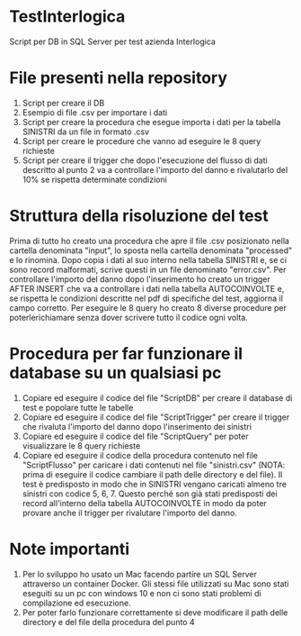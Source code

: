 # TestInterlogica
Script per DB in SQL Server per test azienda Interlogica

# File presenti nella repository
1) Script per creare il DB
2) Esempio di file .csv per importare i dati
3) Script per creare la procedura che esegue importa i dati per la tabella SINISTRI da un file in formato .csv
4) Script per creare le procedure che vanno ad eseguire le 8 query richieste
5) Script per creare il trigger che dopo l'esecuzione del flusso di dati descritto al punto 2 va a controllare l'importo del danno e rivalutarlo del 10% se rispetta determinate condizioni

# Struttura della risoluzione del test
Prima di tutto ho creato una procedura che apre il file .csv posizionato nella cartella denominata "input", lo sposta nella cartella denominata "processed" e lo rinomina. Dopo copia i dati al suo interno nella tabella SINISTRI e, se ci sono record malformati, scrive questi in un file denominato "error.csv". Per controllare l'importo del danno dopo l'inserimento ho creato un trigger AFTER INSERT che va a controllare i dati nella tabella AUTOCOINVOLTE e, se rispetta le condizioni descritte nel pdf di specifiche del test, aggiorna il campo corretto. Per eseguire le 8 query ho creato 8 diverse procedure per poterlerichiamare senza dover scrivere tutto il codice ogni volta.

# Procedura per far funzionare il database su un qualsiasi pc
1) Copiare ed eseguire il codice del file "ScriptDB" per creare il database di test e popolare tutte le tabelle
2) Copiare ed eseguire il codice del file "ScriptTrigger" per creare il trigger che rivaluta l'importo del danno dopo l'inserimento dei sinistri
3) Copiare ed eseguire il codice del file "ScriptQuery" per poter visualizzare le 8 query richieste
4) Copiare ed eseguire il codice della procedura contenuto nel file "ScriptFlusso" per caricare i dati contenuti nel file "sinistri.csv" (NOTA: prima di eseguire il codice cambiare il path delle directory e del file). Il test è predisposto in modo che in SINISTRI vengano caricati almeno tre sinistri con codice 5, 6, 7. Questo perché son già stati predisposti dei record all'interno della tabella AUTOCOINVOLTE in modo da poter provare anche il trigger per rivalutare l'importo del danno.

# Note importanti
1) Per lo sviluppo ho usato un Mac facendo partire un SQL Server attraverso un container Docker. Gli stessi file utilizzati su Mac sono stati eseguiti su un pc con windows 10 e non ci sono stati problemi di compilazione ed esecuzione.
2) Per poter farlo funzionare correttamente si deve modificare il path delle directory e del file della procedura del punto 4
